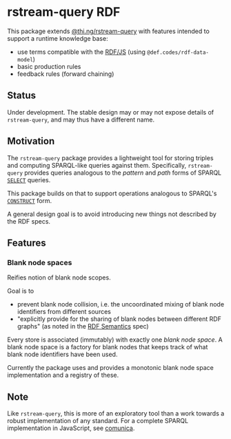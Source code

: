 # rstream-query RDF

This package extends
[@thi.ng/rstream-query](https://github.com/thi-ng/umbrella/tree/master/packages/rstream-query)
with features intended to support a runtime knowledge base:

- use terms compatible with the [RDF/JS](http://rdf.js.org/data-model-spec/)
  (using `@def.codes/rdf-data-model`)
- basic production rules
- feedback rules (forward chaining)

## Status

Under development.  The stable design may or may not expose details of
`rstream-query`, and may thus have a different name.

## Motivation

The `rstream-query` package provides a lightweight tool for storing triples and
computing SPARQL-like queries against them.  Specifically, `rstream-query`
provides queries analogous to the *pattern* and *path* forms of SPARQL
[`SELECT`](https://www.w3.org/TR/2013/REC-sparql11-query-20130321/#select)
queries.

This package builds on that to support operations analogous to SPARQL's
[`CONSTRUCT`](https://www.w3.org/TR/2013/REC-sparql11-query-20130321/#construct)
form.

A general design goal is to avoid introducing new things not described by the
RDF specs.

## Features

### Blank node spaces

Reifies notion of blank node scopes.

Goal is to
- prevent blank node collision, i.e. the uncoordinated mixing of blank node
  identifiers from different sources
- "explicitly provide for the sharing of blank nodes between different RDF
  graphs" (as noted in the [RDF
  Semantics](https://www.w3.org/TR/2014/REC-rdf11-mt-20140225/#shared-blank-nodes-unions-and-merges)
  spec)

Every store is associated (immutably) with exactly one *blank node space*.  A
blank node space is a factory for blank nodes that keeps track of what blank
node identifiers have been used.

Currently the package uses and provides a monotonic blank node space
implementation and a registry of these.

## Note

Like `rstream-query`, this is more of an exploratory tool than a work towards a
robust implementation of any standard.  For a complete SPARQL implementation in
JavaScript, see [comunica](https://github.com/comunica/comunica).
